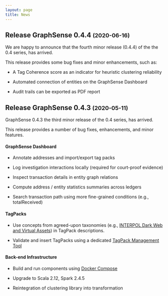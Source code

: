 ```yaml
---
layout: page
title: News
---
```


<h2>
  Release GraphSense 0.4.4
  <small class="text-muted">(2020-06-16)</small>
</h2>

We are happy to announce that the fourth minor release (0.4.4) of the the 0.4 series, has arrived.

This release provides some bug fixes and minor enhancements, such as:

* A Tag Coherence score as an indicator for heuristic clustering reliability

* Automated connection of entities on the GraphSense Dashboard

* Audit trails can be exported as PDF report


<h2>
  Release GraphSense 0.4.3
  <small class="text-muted">(2020-05-11)</small>
</h2>

GraphSense 0.4.3 the third minor release of the 0.4 series, has arrived.

This release provides a number of bug fixes, enhancements, and minor features.

#### GraphSense Dashboard

* Annotate addresses and import/export tag packs

* Log investigation interactions locally (required for court-proof evidence)

* Inspect transaction details in entity graph relations

* Compute address / entity statistics summaries across ledgers

* Search transaction path using more fine-grained conditions (e.g., totalReceived)

#### TagPacks

* Use concepts from agreed-upon taxonomies (e.g., [INTERPOL Dark Web and Virtual Assets](https://interpol-innovation-centre.github.io/DW-VA-Taxonomy/)) in TagPack descriptions.

* Validate and insert TagPacks using a dedicated [TagPack Management Tool](https://github.com/graphsense/graphsense-tagpack-tool)

#### Back-end Infrastructure

* Build and run components using [Docker Compose](https://docs.docker.com/compose/)

* Upgrade to Scala 2.12, Spark 2.4.5

* Reintegration of clustering library into transformation
